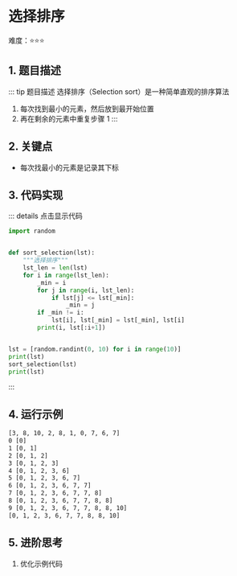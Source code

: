 # 选择排序

难度：:star::star::star:

## 1. 题目描述
::: tip 题目描述
选择排序（Selection sort）是一种简单直观的排序算法
1. 每次找到最小的元素，然后放到最开始位置
2. 再在剩余的元素中重复步骤 1
:::

## 2. 关键点
- 每次找最小的元素是记录其下标


## 3. 代码实现
::: details 点击显示代码
```python
import random


def sort_selection(lst):
    """选择排序"""
    lst_len = len(lst)
    for i in range(lst_len):
        _min = i
        for j in range(i, lst_len):
            if lst[j] <= lst[_min]:
                _min = j
        if _min != i:
            lst[i], lst[_min] = lst[_min], lst[i]
        print(i, lst[:i+1])


lst = [random.randint(0, 10) for i in range(10)]
print(lst)
sort_selection(lst)
print(lst)
```
:::

## 4. 运行示例
```txt
[3, 8, 10, 2, 8, 1, 0, 7, 6, 7]
0 [0]
1 [0, 1]
2 [0, 1, 2]
3 [0, 1, 2, 3]
4 [0, 1, 2, 3, 6]
5 [0, 1, 2, 3, 6, 7]
6 [0, 1, 2, 3, 6, 7, 7]
7 [0, 1, 2, 3, 6, 7, 7, 8]
8 [0, 1, 2, 3, 6, 7, 7, 8, 8]
9 [0, 1, 2, 3, 6, 7, 7, 8, 8, 10]
[0, 1, 2, 3, 6, 7, 7, 8, 8, 10]
```

## 5. 进阶思考
1. 优化示例代码
